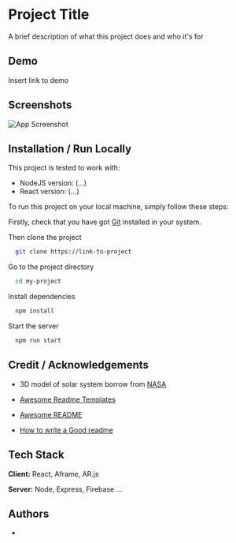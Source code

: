 # Project Title

A brief description of what this project does and who it's for

## Demo

Insert link to demo

## Screenshots

![App Screenshot](https://via.placeholder.com/468x300?text=App+Screenshot+Here)

## Installation / Run Locally

This project is tested to work with:

- NodeJS version: (...)
- React version: (...)

To run this project on your local machine, simply follow these steps:

Firstly, check that you have got [Git](https://git-scm.com/) installed in your system.

Then clone the project

```bash
  git clone https://link-to-project
```

Go to the project directory

```bash
  cd my-project
```

Install dependencies

```bash
  npm install
```

Start the server

```bash
  npm run start
```

## Credit / Acknowledgements

- 3D model of solar system borrow from [NASA](https://solarsystem.nasa.gov/resources/all)

- [Awesome Readme Templates](https://awesomeopensource.com/project/elangosundar/awesome-README-templates)
- [Awesome README](https://github.com/matiassingers/awesome-readme)
- [How to write a Good readme](https://bulldogjob.com/news/449-how-to-write-a-good-readme-for-your-github-project)

## Tech Stack

**Client:** React, Aframe, AR.js

**Server:** Node, Express, Firebase ...

## Authors

-
